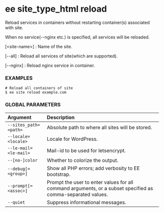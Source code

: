 # ee site_type_html reload

Reload services in containers without restarting container(s) associated with site.

When no service(--nginx etc.) is specified, all services will be reloaded.

[&lt;site-name&gt;]
: Name of the site.

[\--all]
: Reload all services of site(which are supported).

[\--nginx]
: Reload nginx service in container.

### EXAMPLES

    # Reload all containers of site
    $ ee site reload example.com

### GLOBAL PARAMETERS

| **Argument**    | **Description**              |
|:----------------|:-----------------------------|
| `--sites_path=<path>` | Absolute path to where all sites will be stored. |
| `--locale=<locale>` | Locale for WordPress. |
| `--le-mail=<le-mail>` | Mail-id to be used for letsencrypt. |
| `--[no-]color` | Whether to colorize the output. |
| `--debug[=<group>]` | Show all PHP errors; add verbosity to EE bootstrap. |
| `--prompt[=<assoc>]` | Prompt the user to enter values for all command arguments, or a subset specified as comma-separated values. |
| `--quiet` | Suppress informational messages. |
